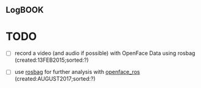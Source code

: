 LogBOOK
---


# TODO
* [ ] record a video (and audio if possible) with OpenFace Data using rosbag
	(created:13FEB2015;sorted:?)


* [ ] use [rosbag](http://wiki.ros.org/rosbag) for further analysis with [openface_ros](https://github.com/interaction-lab/openface_ros)   
	(created:AUGUST2017;sorted:?)
